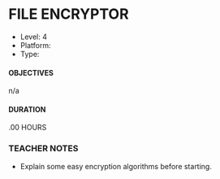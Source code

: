 # FILE ENCRYPTOR
* Level: 4
* Platform: 
* Type: 

#### OBJECTIVES
n/a

#### DURATION
.00 HOURS

### TEACHER NOTES 

* Explain some easy encryption algorithms before starting.